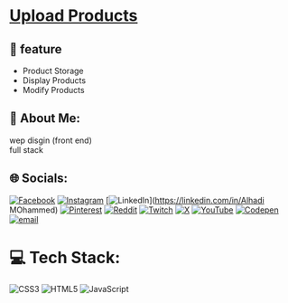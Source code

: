# [Upload Products](https://alhadimohammed.github.io/Upload-Products/)

## 💫 feature 
- Product Storage
- Display Products
- Modify Products


## 💫 About Me:
wep disgin (front end)<br>full stack


## 🌐 Socials:
[![Facebook](https://img.shields.io/badge/Facebook-%231877F2.svg?logo=Facebook&logoColor=white)]([https://www.facebook.com/profile.php?id=100035193046372&mibextid=rS40aB7S9Ucbxw6v](https://www.facebook.com/profile.php?id=100035193046372)) [![Instagram](https://img.shields.io/badge/Instagram-%23E4405F.svg?logo=Instagram&logoColor=white)](https://instagram.com/its__hodhod) [![LinkedIn](https://img.shields.io/badge/LinkedIn-%230077B5.svg?logo=linkedin&logoColor=white)](https://linkedin.com/in/Alhadi MOhammed) [![Pinterest](https://img.shields.io/badge/Pinterest-%23E60023.svg?logo=Pinterest&logoColor=white)](https://pinterest.com/hudhod) [![Reddit](https://img.shields.io/badge/Reddit-%23FF4500.svg?logo=Reddit&logoColor=white)](https://reddit.com/user/AlhadiMOhammed) [![Twitch](https://img.shields.io/badge/Twitch-%239146FF.svg?logo=Twitch&logoColor=white)](https://twitch.tv/alhadimohammed) [![X](https://img.shields.io/badge/X-black.svg?logo=X&logoColor=white)](https://x.com/@Alhadi_Hudhod) [![YouTube](https://img.shields.io/badge/YouTube-%23FF0000.svg?logo=YouTube&logoColor=white)](https://youtube.com/@www.youtube.com/@hudhod) [![Codepen](https://img.shields.io/badge/Codepen-000000?logo=codepen&logoColor=white)](https://codepen.io/alhadi) [![email](https://img.shields.io/badge/Email-D14836?logo=gmail&logoColor=white)](mailto:alhadiharrn@gmail.com) 

# 💻 Tech Stack:
![CSS3](https://img.shields.io/badge/css3-%231572B6.svg?style=for-the-badge&logo=css3&logoColor=white) ![HTML5](https://img.shields.io/badge/html5-%23E34F26.svg?style=for-the-badge&logo=html5&logoColor=white) ![JavaScript](https://img.shields.io/badge/javascript-%23323330.svg?style=for-the-badge&logo=javascript&logoColor=%23F7DF1E)
